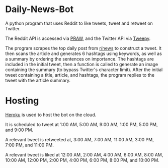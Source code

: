 # Daily-News-Bot
A python program that uses Reddit to like tweets, tweet and retweet on Twitter. 

The Reddit API is accessed via [PRAW](https://praw.readthedocs.io/en/stable/), and the Twitter API via [Tweepy](https://docs.tweepy.org/en/stable/). 

The program scrapes the top daily post from [r/news](https://www.reddit.com/r/news/) to construct a tweet. It then scans the article and generates 6 hashtags using keywords, as well as a summary by ordering the sentences on importance. The hashtags are included in the initial tweet, then a function is called to generate an image containing the summary (to bypass Twitter's character limit). After the initial tweet containing a title, article, and hashtags, the program replies to the tweet with the article summary.


# Hosting
[Heroku](https://www.heroku.com/) is used to host the bot on the cloud. 

It is scheduled to tweet at 1:00 AM, 5:00 AM, 9:00 AM, 1:00 PM, 5:00 PM, and 9:00 PM. 

A relevant tweet is retweeted at, 3:00 AM, 7:00 AM, 11:00 AM, 3:00 PM, 7:00 PM, and 11:00 PM.

A relevant tweet is liked at 12:00 AM, 2:00 AM, 4:00 AM, 6:00 AM, 8:00 AM, 10:00 AM, 12:00 PM, 2:00 PM, 4:00 PM, 6:00 PM, 8:00 PM, and 10:00 PM.
